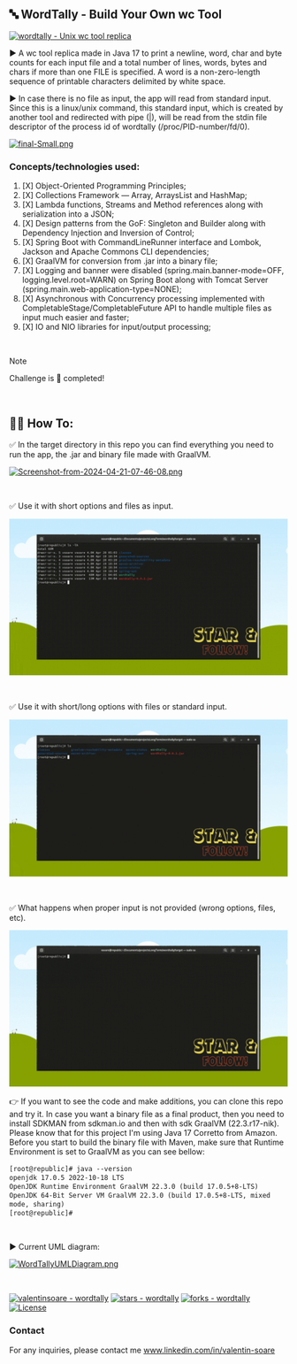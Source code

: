 ## :abc: WordTally - Build Your Own wc Tool

[![wordtally - Unix wc tool replica](https://img.shields.io/static/v1?label=wordtally&message=Unix+wc+tool+replica&color=2ea44f)](https://github.com/valentinsoare)


:arrow_forward: A wc tool replica made in Java 17 to print a newline, word, char
and byte counts for each input file and a total number of lines, words, bytes and chars if more than one FILE is specified. 
A word is a non-zero-length sequence of printable characters delimited by white space.

:arrow_forward: In case there is no file as input, the app will read from standard input. 
Since this is a linux/unix command, this standard input,
which is created by another tool and redirected with pipe (|),
will be read from the stdin file descriptor of the process id of wordtally
(/proc/PID-number/fd/0).


[![final-Small.png](https://i.postimg.cc/DfLpz7ky/final-Small.png)](https://moviesondemand.io)

### Concepts/technologies used:
1. [X] Object-Oriented Programming Principles;
2. [X] Collections Framework — Array, ArraysList and HashMap;
3. [X] Lambda functions, Streams and Method references along with serialization into a JSON;
4. [X] Design patterns from the GoF: Singleton and Builder along with Dependency Injection and Inversion of Control;
5. [X] Spring Boot with CommandLineRunner interface and Lombok, Jackson and Apache Commons CLI dependencies;
6. [X] GraalVM for conversion from .jar into a binary file;
7. [X] Logging and banner were disabled (spring.main.banner-mode=OFF, logging.level.root=WARN) on Spring Boot along with Tomcat Server (spring.main.web-application-type=NONE);
8. [X] Asynchronous with Concurrency processing implemented with CompletableStage/CompletableFuture API to handle multiple files as input much easier and faster;  
9. [X] IO and NIO libraries for input/output processing;

<br>

> [!NOTE]
> Challenge is :100: completed!

<br>

## :man_technologist: How To:

:white_check_mark: In the target directory in this repo you can find everything you need to run the app, the .jar and binary file made with GraalVM.

[![Screenshot-from-2024-04-21-07-46-08.png](https://i.postimg.cc/PqRf6LtY/Screenshot-from-2024-04-21-07-46-08.png)](https://moviesondemand.io)

<br>

:white_check_mark: Use it with short options and files as input.

![](contentforreadmepage/WordTallyClassicOptions.gif)

<br>

:white_check_mark: Use it with short/long options with files or standard input.

![](contentforreadmepage/WordTallyWithLongOptions.gif)

<br>

:white_check_mark: What happens when proper input is not provided (wrong options, files, etc).

![](contentforreadmepage/WordTallyWithErrorsHelpAndRedirectToAnotherCommand.gif)

:point_right: If you want to see the code and make additions, you can clone this repo and try it. In case you want a binary file
as a final product, then you need to install SDKMAN from sdkman.io and then with sdk GraalVM (22.3.r17-nik). 
Please know that for this project I'm using Java 17 Corretto from Amazon.
Before you start to build the binary file with Maven, make sure that Runtime Environment is set to GraalVM as you can see bellow:
```
[root@republic]# java --version
openjdk 17.0.5 2022-10-18 LTS
OpenJDK Runtime Environment GraalVM 22.3.0 (build 17.0.5+8-LTS)
OpenJDK 64-Bit Server VM GraalVM 22.3.0 (build 17.0.5+8-LTS, mixed mode, sharing)
[root@republic]#
```

<br>

:arrow_forward: Current UML diagram:

[![WordTallyUMLDiagram.png](https://i.postimg.cc/ydT5MsVH/Word-Tally-UMLDiagram.png)](https://moviesondemand.io)

<br>

[![valentinsoare - wordtally](https://img.shields.io/static/v1?label=valentinnsoare&message=wordtally&color=blue&logo=github)](https://github.com/valentinnsoare/wordtally "Go to Github project")
[![stars - wordtally](https://img.shields.io/github/stars/valentinnsoare/wordtally?style=social)](https://github.com/valentinnsoare/wordtally/stargazers)
[![forks - wordtally](https://img.shields.io/github/forks/valentinnsoare/wordtally?style=social)](https://github.com/valentinnsoare/wordtally/forks)
[![License](https://img.shields.io/badge/License-MIT-blue)](#license)

### Contact

For any inquiries, please contact me www.linkedin.com/in/valentin-soare
